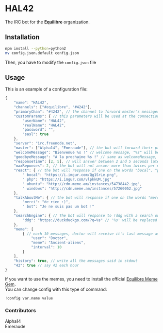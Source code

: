 # HAL42

The IRC bot for the **Equilibre** organization.

## Installation

```bash
npm install --python=python2
mv config.json.default config.json
```

Then, you have to modify the `config.json` file

## Usage

This is an example of a configuration file:

```javascript
{
    "name": "HAL42",
    "channels": ["#equilibre", "#4242"],
    "primaryChan": "#4242", // the channel to forward master's messages
	"customParams": { // this parameters will be used at the connection
		"userName": "HAL42",
		"realName": "HAL42",
		"password": "",
		"sasl": true
    },
    "server": "irc.freenode.net",
    "master": ["Alpha14", "Emeraude"], // the bot will forward their private messages
	"welcomeMessage": "Bienvenue %s !" // welcome message, "%s" will be replaced by the name of the user
	"goodbyeMessage": "À la prochaine %s !" // same as welcomeMessage, but when a user logout
	"responseTime": [2, 5], // will answer between 2 and 5 seconds later (an int could also be used)
	"maxReponses": 2, // the bot will not answer more than twices per messages (set to -1 to made it unlimited)
    "react": { // the bot will response if one on the words "bocal", "php", "ubuntu" or " windows" is said
		" bocal": "https://i.imgur.com/Qg1SrLe.png",
		" php": "https://i.imgur.com/vlpkkUM.jpg"
		" ubuntu": "http://cdn.meme.am/instances/54738442.jpg",
		" windows": "http://cdn.meme.am/instances/57260052.jpg"
    },
    "talkAboutMe": { // the bot will response if one on the words "merci" or "bot", and the name of the bot is said
		"merci": "de rien :)",
		" bot": "Je ne suis pas un bot !"
	},
	"searchEngine": { // The bot will response to !ddg with a search on ddg
		"ddg": "https://duckduckgo.com/?q=%s" // '%s' will be replaced by the message
	},
	"meme": [
		{ // each 10 messages, doctor will receive it's last message as a meme using Ancient-aliens image
			"user": "Doctor",
			"meme": "Ancient-aliens",
			"interval": 10
		}
	],
    "history": true, // write all the messages said in stdout
	"42": true // say 42 each hour
}
```

If you want to use the memes, you need to install the official [Equilibre Meme Gem](https://github.com/Equilibre/meme).  
You can change config with this type of command:
```
!config var.name value
```

### Contributors

Alpha14  
Emeraude
